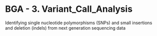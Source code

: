 # BGA - 3. Variant_Call_Analysis
Identifying single nucleotide polymorphisms (SNPs) and small insertions and deletion (indels) from next generation sequencing data
